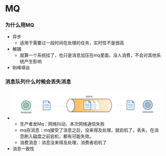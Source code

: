 MQ
====

### 为什么用MQ
- 异步
  - 适用于需要过一段时间在处理的任务，实时性不是很高
- 解耦
    - 就算一个系统挂了，也只是消息加压在mq里面，没人消费，不会对其他系统产生影响
- 削峰填谷

### 消息队列什么时候会丢失消息
- ![](.基本_images/809f5c59.png)
  - 生产者发Mq：网络抖动，本次网络通信失败
  - mq存消息：mq接受了消息之后，没来得及处理，就宕机了，丢失，在消息刷入磁盘之前宕机，都有可能失效。
  - 消费消息：消息没来得及处理，消费者宕机了
- 消息一致性


  

  


